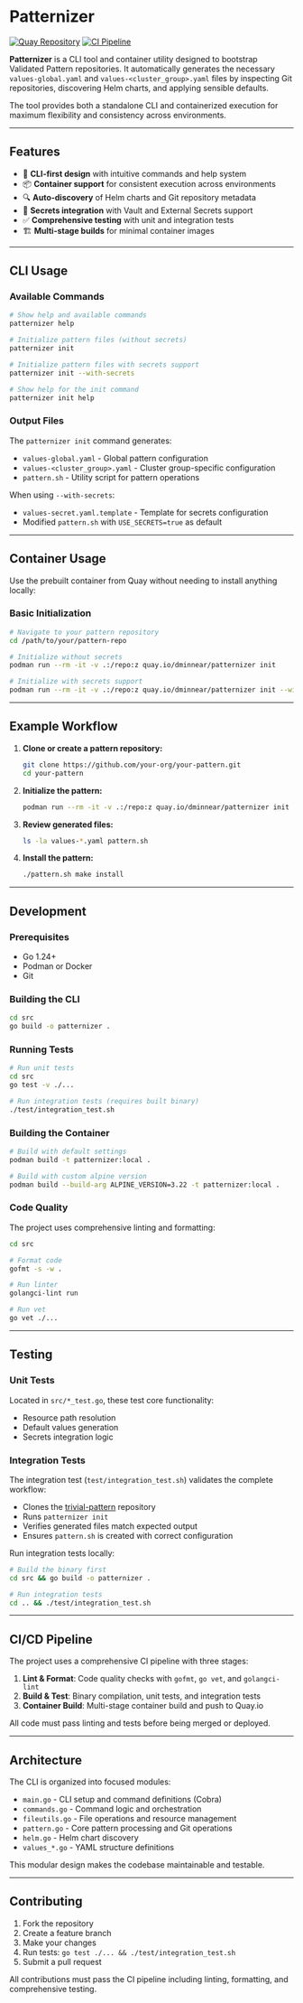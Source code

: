 # Patternizer

[![Quay Repository](https://img.shields.io/badge/Quay.io-patternizer-blue?logo=quay)](https://quay.io/repository/dminnear/patternizer)
[![CI Pipeline](https://github.com/dminnear-rh/patternizer/actions/workflows/ci.yaml/badge.svg?branch=main)](https://github.com/dminnear-rh/patternizer/actions/workflows/ci.yaml)

**Patternizer** is a CLI tool and container utility designed to bootstrap Validated Pattern repositories. It automatically generates the necessary `values-global.yaml` and `values-<cluster_group>.yaml` files by inspecting Git repositories, discovering Helm charts, and applying sensible defaults.

The tool provides both a standalone CLI and containerized execution for maximum flexibility and consistency across environments.

---

## Features

- 🚀 **CLI-first design** with intuitive commands and help system
- 📦 **Container support** for consistent execution across environments
- 🔍 **Auto-discovery** of Helm charts and Git repository metadata
- 🔐 **Secrets integration** with Vault and External Secrets support
- ✅ **Comprehensive testing** with unit and integration tests
- 🏗️ **Multi-stage builds** for minimal container images

---

## CLI Usage

### Available Commands

```bash
# Show help and available commands
patternizer help

# Initialize pattern files (without secrets)
patternizer init

# Initialize pattern files with secrets support
patternizer init --with-secrets

# Show help for the init command
patternizer init help
```

### Output Files

The `patternizer init` command generates:

- `values-global.yaml` - Global pattern configuration
- `values-<cluster_group>.yaml` - Cluster group-specific configuration
- `pattern.sh` - Utility script for pattern operations

When using `--with-secrets`:
- `values-secret.yaml.template` - Template for secrets configuration
- Modified `pattern.sh` with `USE_SECRETS=true` as default

---

## Container Usage

Use the prebuilt container from Quay without needing to install anything locally:

### Basic Initialization

```bash
# Navigate to your pattern repository
cd /path/to/your/pattern-repo

# Initialize without secrets
podman run --rm -it -v .:/repo:z quay.io/dminnear/patternizer init

# Initialize with secrets support
podman run --rm -it -v .:/repo:z quay.io/dminnear/patternizer init --with-secrets
```

---

## Example Workflow

1. **Clone or create a pattern repository:**
   ```bash
   git clone https://github.com/your-org/your-pattern.git
   cd your-pattern
   ```

2. **Initialize the pattern:**
   ```bash
   podman run --rm -it -v .:/repo:z quay.io/dminnear/patternizer init
   ```

3. **Review generated files:**
   ```bash
   ls -la values-*.yaml pattern.sh
   ```

4. **Install the pattern:**
   ```bash
   ./pattern.sh make install
   ```

---

## Development

### Prerequisites

- Go 1.24+
- Podman or Docker
- Git

### Building the CLI

```bash
cd src
go build -o patternizer .
```

### Running Tests

```bash
# Run unit tests
cd src
go test -v ./...

# Run integration tests (requires built binary)
./test/integration_test.sh
```

### Building the Container

```bash
# Build with default settings
podman build -t patternizer:local .

# Build with custom alpine version
podman build --build-arg ALPINE_VERSION=3.22 -t patternizer:local .
```

### Code Quality

The project uses comprehensive linting and formatting:

```bash
cd src

# Format code
gofmt -s -w .

# Run linter
golangci-lint run

# Run vet
go vet ./...
```

---

## Testing

### Unit Tests

Located in `src/*_test.go`, these test core functionality:
- Resource path resolution
- Default values generation
- Secrets integration logic

### Integration Tests

The integration test (`test/integration_test.sh`) validates the complete workflow:
- Clones the [trivial-pattern](https://github.com/dminnear-rh/trivial-pattern) repository
- Runs `patternizer init`
- Verifies generated files match expected output
- Ensures `pattern.sh` is created with correct configuration

Run integration tests locally:
```bash
# Build the binary first
cd src && go build -o patternizer .

# Run integration tests
cd .. && ./test/integration_test.sh
```

---

## CI/CD Pipeline

The project uses a comprehensive CI pipeline with three stages:

1. **Lint & Format**: Code quality checks with `gofmt`, `go vet`, and `golangci-lint`
2. **Build & Test**: Binary compilation, unit tests, and integration tests
3. **Container Build**: Multi-stage container build and push to Quay.io

All code must pass linting and tests before being merged or deployed.

---

## Architecture

The CLI is organized into focused modules:

- `main.go` - CLI setup and command definitions (Cobra)
- `commands.go` - Command logic and orchestration
- `fileutils.go` - File operations and resource management
- `pattern.go` - Core pattern processing and Git operations
- `helm.go` - Helm chart discovery
- `values_*.go` - YAML structure definitions

This modular design makes the codebase maintainable and testable.

---

## Contributing

1. Fork the repository
2. Create a feature branch
3. Make your changes
4. Run tests: `go test ./... && ./test/integration_test.sh`
5. Submit a pull request

All contributions must pass the CI pipeline including linting, formatting, and comprehensive testing.
